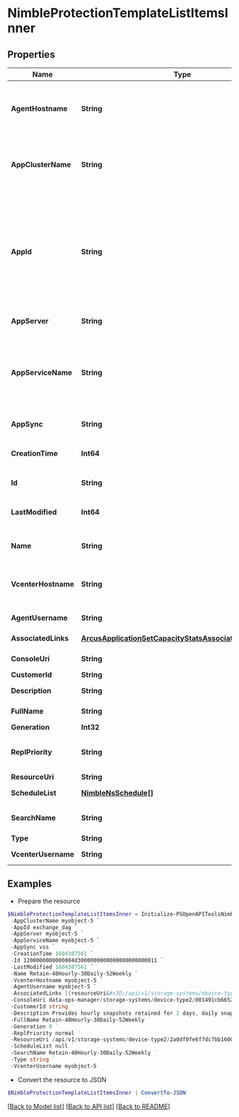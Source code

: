# NimbleProtectionTemplateListItemsInner
## Properties

Name | Type | Description | Notes
------------ | ------------- | ------------- | -------------
**AgentHostname** | **String** | Generic Backup agent hostname. Custom port number can be specified with agent hostname using \\&quot;&quot;:\\&quot;&quot;. &#x60;Filter, Sort&#x60; | [optional] 
**AppClusterName** | **String** | If the application is running within a Windows cluster environment then this is the cluster name. &#x60;Filter, Sort&#x60; | [optional] 
**AppId** | **String** | Application ID running on the server. Application ID can only be specified if application synchronization is VSS.  Possible values:&#39;exchange_dag&#39;, &#39;sql2012&#39;, &#39;sql2014&#39;, &#39;inval&#39;, &#39;sql2005&#39;, &#39;sql2016&#39;, &#39;exchange&#39;, &#39;sql2017&#39;, &#39;sql2018&#39;, &#39;hyperv&#39;. &#x60;Filter, Sort&#x60; | [optional] 
**AppServer** | **String** | Application server hostname. &#x60;Filter, Sort&#x60; | [optional] 
**AppServiceName** | **String** | If the application is running within a Windows cluster environment then this is the instance name of the service running within the cluster environment. &#x60;Filter, Sort&#x60; | [optional] 
**AppSync** | **String** | Application synchronization ({none|vss|vmware|generic}). Possible values:&#39;vss&#39;, &#39;vmware&#39;, &#39;none&#39;, &#39;generic&#39;. &#x60;Filter, Sort&#x60; | [optional] 
**CreationTime** | **Int64** | Time when this protection template was created. &#x60;Filter, Sort&#x60; | [optional] 
**Id** | **String** | Identifier for protection template. &#x60;Filter&#x60; | [optional] 
**LastModified** | **Int64** | Time when this protection template was last modified. &#x60;Filter, Sort&#x60; | [optional] 
**Name** | **String** | Fully qualified name of protection template. &#x60;Filter, Sort&#x60; | [optional] 
**VcenterHostname** | **String** | VMware vCenter hostname. Custom port number can be specified with vCenter hostname. &#x60;Filter, Sort&#x60; | [optional] 
**AgentUsername** | **String** | Generic Backup agent username. | [optional] 
**AssociatedLinks** | [**ArcusApplicationSetCapacityStatsAssociatedLinksInner[]**](ArcusApplicationSetCapacityStatsAssociatedLinksInner.md) | Associated Links Details | [optional] 
**ConsoleUri** | **String** | consoleUri for detailed storage object | [optional] 
**CustomerId** | **String** | customerId | [optional] 
**Description** | **String** | Text description of protection template. | [optional] 
**FullName** | **String** | Fully qualified name of protection template. | [optional] 
**Generation** | **Int32** | generation | [optional] 
**ReplPriority** | **String** | Replication priority for the protection template with the following choices: {normal | high}. Possible values:&#39;normal&#39;, &#39;high&#39;. | [optional] 
**ResourceUri** | **String** | Link to the object URI | [optional] 
**ScheduleList** | [**NimbleNsSchedule[]**](NimbleNsSchedule.md) | List of schedules for this protection policy. | [optional] 
**SearchName** | **String** | Name of protection template used for object search. | [optional] 
**Type** | **String** | type | [optional] 
**VcenterUsername** | **String** | VMware vCenter username. | [optional] 

## Examples

- Prepare the resource
```powershell
$NimbleProtectionTemplateListItemsInner = Initialize-PSOpenAPIToolsNimbleProtectionTemplateListItemsInner  -AgentHostname myobject-5 `
 -AppClusterName myobject-5 `
 -AppId exchange_dag `
 -AppServer myobject-5 `
 -AppServiceName myobject-5 `
 -AppSync vss `
 -CreationTime 1604387561 `
 -Id 1200000000000004d3000000000000000000000011 `
 -LastModified 1604387561 `
 -Name Retain-48Hourly-30Daily-52Weekly `
 -VcenterHostname myobject-5 `
 -AgentUsername myobject-5 `
 -AssociatedLinks [{resourceUri&#x3D;/api/v1/storage-systems/device-type2/2a0df0fe6f7dc7bb16000000000000000000004817, type&#x3D;storage-systems}] `
 -ConsoleUri data-ops-manager/storage-systems/device-type2/001491cb6652a03a6b000000000000000000000001/protection-templates/071491cb6652a03a6b000000000000000000000006 `
 -CustomerId string `
 -Description Provides hourly snapshots retained for 2 days, daily snapshots retained for 30 days, and weekly snapshots retained for 52 weeks. `
 -FullName Retain-48Hourly-30Daily-52Weekly `
 -Generation 0 `
 -ReplPriority normal `
 -ResourceUri /api/v1/storage-systems/device-type2/2a0df0fe6f7dc7bb16000000000000000000004817 `
 -ScheduleList null `
 -SearchName Retain-48Hourly-30Daily-52Weekly `
 -Type string `
 -VcenterUsername myobject-5
```

- Convert the resource to JSON
```powershell
$NimbleProtectionTemplateListItemsInner | ConvertTo-JSON
```

[[Back to Model list]](../README.md#documentation-for-models) [[Back to API list]](../README.md#documentation-for-api-endpoints) [[Back to README]](../README.md)

